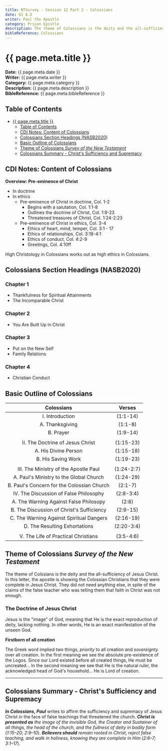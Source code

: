 ```yaml
---
title: NTSurvey - Session 12 Part 2 - Colossians
date: 61 A.D
writer: Paul the Apostle
category: Prison Epistle
description: The theme of Colossians is the deity and the all-sufficiency of Jesus Christ.
bibleReference: Colossians
---
```


# {{ page.meta.title }}

**Date:** {{ page.meta.date }}  
**Writer:** {{ page.meta.writer }}  
**Category:** {{ page.meta.category }}  
**Description:** {{ page.meta.description }}  
**BibleReference:** {{ page.meta.bibleReference }}

## Table of Contents

- [{{ page.meta.title }}](#-pagemetatitle-)
  - [Table of Contents](#table-of-contents)
  - [CDI Notes: Content of Colossians](#cdi-notes-content-of-colossians)
  - [Colossians Section Headings (NASB2020)](#colossians-section-headings-nasb2020)
  - [Basic Outline of Colossians](#basic-outline-of-colossians)
  - [Theme of Colossians *Survey of the New Testament*](#theme-of-colossians-survey-of-the-new-testament)
  - [Colossians Summary - Christ's Sufficiency and Supremacy](#colossians-summary---christs-sufficiency-and-supremacy)

## CDI Notes: Content of Colossians

**Overview: Pre-eminence of Christ**  

- In doctrine
- In ethics
  - Pre-eminence of Christ in doctrine, Col. 1-2
    - Begins with a salutation, Col. 1:1-8
    - Outlines the doctrine of Christ, Col. 1:9-23
    - Threatened treasures of Christ, Col. 1:24-2:23
  - Pre-eminence of Christ in ethics, Col. 3-4
    - Ethics of heart, mind, temper, Col. 3:1 - 17
    - Ethics of relationships, Col. 3:18-4:1
    - Ethics of conduct, Col. 4:2-9
    - Greetings, Col. 4:10ff

High Christology in Colossians works out as high ethics in Colossians.

## Colossians Section Headings (NASB2020)

### Chapter 1

- Thankfulness for Spiritual Attainments
- The Incomparable Christ

### Chapter 2

- You Are Built Up in Christ

### Chapter 3

- Put on the New Self
- Family Relations

### Chapter 4

- Christian Conduct

## Basic Outline of Colossians

| Colossians | Verses|
|:----------:|:-----:|
| I. Introduction | (1:1-14) |
| A. Thanksgiving | (1:1-8) |
| B. Prayer | (1:9-14) |
| | |
| II. The Doctrine of Jesus Christ | (1:15-23) |
| A. His Divine Person | (1:15-18) |
| B. His Saving Work | (1:19-23) |
| | |
| III. The Ministry of the Apostle Paul | (1:24-2:7) |
| A. Paul's Ministry to the Global Church | (1:24-29) |
| B. Paul's Concern for the Colossian Church | (2:1-7) |
| IV. The Discussion of False Philosophy | (2:8-3:4) |
| A. The Warning Against False Philosopy | (2:8) |
| B. The Discussion of Christ's Sufficiency | (2:9-15) |
| C. The Warning Against Spiritual Dangers | (2:16-19) |
| D. The Resulting Exhortations | (2:20-3:4) |
| | |
| V. The Life of Practical Christians | (3:5-4:6) |

## Theme of Colossians *Survey of the New Testament*

The theme of Colssians is the deity and the all-sufficiency of Jesus Christ. In this letter, the apostle is showing the Colossian Christians that they were complete in Jesus Christ. They did not need anything else, in spite of the claims of the false teacher who was telling them that faith in Christ was not enough.

### The Doctrine of Jesus Christ

Jesus is the "image" of God, meaning that He is the exact reproduction of deity, lacking nothing. In other words, He is an exact manifestation of the unseen God.

**Firstborn of all creation**

The Greek word implied two things, *priority* to all creation and *sovereignty* over all creation. In the first meaning we see the absolute pre-existence of the Logos. Since our Lord existed before all created things, He must be uncreated... In the second meaning we see that He is the natural ruler, the acknowledged head of God's household... He is Lord of creation.

---

## Colossians Summary - Christ's Sufficiency and Supremacy

***In Colossians, Paul*** writes to affirm the sufficiency and supremacy of Jesus Christ in the face of false teachings that threatened the church.
***Christ is presented as*** *the image of the invisible God, the Creator and Sustainer of all things, the head of the church, and the fullness of deity in bodily form* (*1:15–20; 2:9–10*).
***Believers should*** *remain rooted in Christ, reject false teaching, and walk in holiness, knowing they are complete in Him* (*2:6–7; 3:1–17*).
